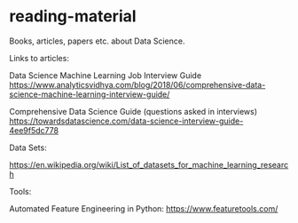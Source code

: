 # reading-material
Books, articles, papers etc. about Data Science.


Links to articles: 

Data Science Machine Learning Job Interview Guide
  https://www.analyticsvidhya.com/blog/2018/06/comprehensive-data-science-machine-learning-interview-guide/

Comprehensive Data Science Guide (questions asked in interviews)
  https://towardsdatascience.com/data-science-interview-guide-4ee9f5dc778


Data Sets:

https://en.wikipedia.org/wiki/List_of_datasets_for_machine_learning_research


Tools: 

Automated Feature Engineering in Python:
  https://www.featuretools.com/

